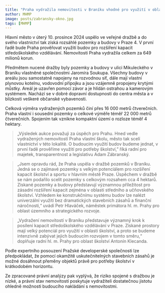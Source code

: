 ```yaml
---
title: "Praha vydražila nemovitosti v Braníku vhodné pro využití v oblasti školství"
author: MHMP
image: posts/zabransky-okno.jpg
tags: [MHMP]
---
```


Hlavní město v úterý 10. prosince 2024 uspělo ve veřejné dražbě a do svého vlastnictví tak získá rozsáhlé pozemky a budovy v Praze 4. V první řadě bude Praha prověřovat využití budov pro rozšíření kapacit středoškolského vzdělávání. Nemovitosti Praha vydražila celkem za 649 milionů korun.

Předmětem nucené dražby byly pozemky a budovy v ulici Mikuleckého v Braníku vlastněné společnostmi Jaromíra Soukupa. Všechny budovy v areálu jsou samostatně napojeny na rozvodnou síť, dále mají vlastní plynovou kotelnu, vodovodní přípojku a jsou vzájemně propojeny krytými můstky. Areál je uzavřen pomocí závor a je hlídán ostrahou a kamerovým systémem. Nachází se v dobré dopravní dostupnosti do centra města a v blízkosti veškeré občanské vybavenosti.

Celková výměra vydražených pozemků činí přes 16 000 metrů čtverečních. Praha vlastní i sousední pozemky o celkové výměře téměř 22 000 metrů čtverečních. Spojením tak vznikne kompaktní území o rozloze téměř 4 hektary.

> „Výsledek aukce považuji za úspěch pro Prahu. Hned vedle vydražených nemovitostí Praha vlastní školu, město tak scelí vlastnictví v této lokalitě. O budoucím využití budov budeme jednat, v první řadě prověříme využití pro potřeby školství,” říká radní pro majetek, transparentnost a legislativu Adam Zábranský. 

> „Jsem opravdu rád, že Praha uspěla v dražbě pozemků v Braníku. Jedná se o zajímavé pozemky s velkým potenciálem pro rozšíření kapacit školství a sportu v hlavním městě Praze. Úspěchem v dražbě se nám podařilo scelit pozemky s celkovým rozsahem cca 4 hektarů. Získané pozemky a budovy představují významnou příležitost pro zásadní rozšíření kapacit zejména v oblasti středního a učňovského školství. Vzhledem ke konstrukčnímu systému budov lze nalézt univerzální využití bez dramatických stavebních zásahů a finanční náročnosti,“ uvádí Petr Hlaváček, náměstek primátora hl. m. Prahy pro oblast územního a strategického rozvoje.

> „Vydražení nemovitostí v Braníku představuje významný krok k posílení kapacit středoškolského vzdělávání v Praze. Získané prostory mají velký potenciál pro využití v oblasti školství, a proto se budeme intenzivně zabývat jejich budoucím rozvojem v tomto směru,“ doplňuje radní hl. m. Prahy pro oblast školství Antonín Klecanda.

Podle expertního posouzení Pražské developerské společnosti lze předpokládat, že pomocí okamžitě uskutečnitelných stavebních zásahů je možné dosáhnout přeměny objektů právě pro potřeby školství v krátkodobém horizontu. 

Ze zpracované právní analýzy pak vyplývá, že riziko spojené s dražbou je nízké, a právní stav nemovitostí poskytuje vydražiteli dostatečnou jistotu ohledně možnosti budoucího nakládání s nemovitostmi.
